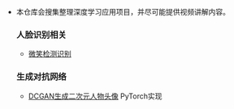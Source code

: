 - 本仓库会搜集整理深度学习应用项目，并尽可能提供视频讲解内容。

  ### 人脸识别相关

  - [微笑检测识别](https://github.com/Einstellung/DeepLearningApplication/tree/master/Smile_Detection)

  ### 生成对抗网络

  - [DCGAN生成二次元人物头像](https://github.com/Einstellung/DeepLearningApplication/tree/master/DCGAN_ACG) PyTorch实现
